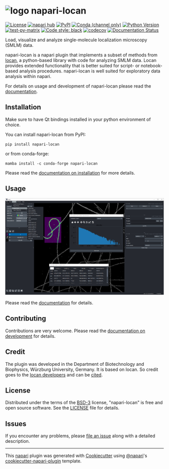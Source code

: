 ![logo](./docs/_static/logo.png) napari-locan
==================================================

[![License](https://img.shields.io/github/license/super-resolution/napari-locan)](https://github.com/super-resolution/napari-locan/blob/main/LICENSE.md)
[![napari hub](https://img.shields.io/endpoint?url=https://api.napari-hub.org/shields/napari-locan)](https://napari-hub.org/plugins/napari-locan)
[![PyPI](https://img.shields.io/pypi/v/napari-locan.svg?color=green)](https://pypi.org/project/napari-locan)
[![Conda (channel only)](https://img.shields.io/conda/vn/conda-forge/napari-locan)](https://anaconda.org/conda-forge/napari-locan)
[![Python Version](https://img.shields.io/pypi/pyversions/napari-locan.svg?color=green)](https://python.org)
[![test-py-matrix](https://github.com/super-resolution/napari-locan/actions/workflows/test_py_matrix.yml/badge.svg)](https://github.com/super-resolution/napari-locan/actions/workflows/test_py_matrix.yml)
[![Code style: black](https://img.shields.io/badge/code%20style-black-000000.svg)](https://github.com/psf/black)
[![codecov](https://codecov.io/gh/super-resolution/napari-locan/branch/main/graph/badge.svg)](https://codecov.io/gh/super-resolution/napari-locan)
[![Documentation Status](https://readthedocs.org/projects/napari-locan/badge/?version=latest)](https://napari-locan.readthedocs.io/en/latest/?badge=latest)

Load, visualize and analyze single-molecule localization microscopy (SMLM) data.

napari-locan is a napari plugin that implements a subset of methods from [locan],
a python-based library with code for analyzing SMLM data.
Locan provides extended functionality that is better suited for script- or
notebook-based analysis procedures.
napari-locan is well suited for exploratory data analysis within napari.

For details on usage and development of napari-locan please read the [documentation].

## Installation

Make sure to have Qt bindings installed in your python environment of choice.

You can install napari-locan from PyPI:

    pip install napari-locan

or from conda-forge:

    mamba install -c conda-forge napari-locan

Please read the [documentation on installation] for more details.

## Usage

![](https://github.com/super-resolution/napari-locan/raw/main/docs/resources/screenshot_0.png?raw=true)

Please read the [documentation] for details.

## Contributing

Contributions are very welcome.
Please read the [documentation on development] for details.

## Credit

The plugin was developed in the Department of Biotechnology and Biophysics,
Würzburg University, Germany.
It is based on locan. So credit goes to the [locan developers]
and can be [cited](https://github.com/super-resolution/napari-locan/blob/main/CITATION.cff).

## License

Distributed under the terms of the
[BSD-3](http://opensource.org/licenses/BSD-3-Clause)
license, "napari-locan" is free and open source software.
See the [LICENSE](https://github.com/super-resolution/napari-locan/blob/main/LICENSE.md) file for details.

## Issues

If you encounter any problems, please [file an issue] along with a detailed description.

----------------------------------

This [napari] plugin was generated with [Cookiecutter] using [@napari]'s [cookiecutter-napari-plugin] template.

[napari]: https://github.com/napari/napari
[Cookiecutter]: https://github.com/audreyr/cookiecutter
[@napari]: https://github.com/napari
[cookiecutter-napari-plugin]: https://github.com/napari/cookiecutter-napari-plugin

[locan]: https://github.com/super-resolution/locan
[locan developers]: https://github.com/super-resolution/locan

[documentation]: https://napari-locan.readthedocs.io
[documentation on installation]: https://napari-locan.readthedocs.io/en/latest/source/installation.html
[documentation on development]: https://napari-locan.readthedocs.io/en/latest/source/development.html
[file an issue]: https://github.com/super-resolution/napari-locan/issues
